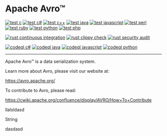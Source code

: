 # Apache Avro™

[![test c][test c img]][test c]
[![test c#][test c# img]][test c#]
[![test c++][test c++ img]][test c++]
[![test java][test java img]][test java]
[![test javascript][test javascript img]][test javascript]
[![test perl][test perl img]][test perl]
[![test ruby][test ruby img]][test ruby]
[![test python][test python img]][test python]
[![test php][test php img]][test php]

[![rust continuous integration][rust continuous integration img]][rust continuous integration]
[![rust clippy check][rust clippy check img]][rust clippy check]
[![rust security audit][rust security audit img]][rust security audit]

[![codeql c#][codeql c# img]][codeql c#]
[![codeql java][codeql java img]][codeql java]
[![codeql javascript][codeql javascript img]][codeql javascript]
[![codeql python][codeql python img]][codeql python]

-----

Apache Avro™ is a data serialization system.

Learn more about Avro, please visit our website at:

  https://avro.apache.org/

To contribute to Avro, please read:

  https://cwiki.apache.org/confluence/display/AVRO/How+To+Contribute

<!-- Arranged this way for easy copy-pasting and editor string manipulation -->

[test c]:          https://github.com/apache/avro/actions/workflows/test-lang-c.yml
[test c#]:         https://github.com/apache/avro/actions/workflows/test-lang-csharp.yml
[test c++]:        https://github.com/apache/avro/actions/workflows/test-lang-c++.yml
[test java]:       https://github.com/apache/avro/actions/workflows/test-lang-java.yml
[test javascript]: https://github.com/apache/avro/actions/workflows/test-lang-js.yml
[test perl]:       https://github.com/apache/avro/actions/workflows/test-lang-perl.yml
[test ruby]:       https://github.com/apache/avro/actions/workflows/test-lang-ruby.yml
[test python]:     https://github.com/apache/avro/actions/workflows/test-lang-py.yml
[test php]:        https://github.com/apache/avro/actions/workflows/test-lang-php.yml

[rust continuous integration]: https://github.com/apache/avro/actions/workflows/test-lang-rust-ci.yml
[rust clippy check]:           https://github.com/apache/avro/actions/workflows/test-lang-rust-clippy.yml
[rust security audit]:         https://github.com/apache/avro/actions/workflows/test-lang-rust-audit.yml

[codeql c#]:         https://github.com/apache/avro/actions/workflows/codeql-csharp-analysis.yml
[codeql java]:       https://github.com/apache/avro/actions/workflows/codeql-java-analysis.yml
[codeql javascript]: https://github.com/apache/avro/actions/workflows/codeql-js-analysis.yml
[codeql python]:     https://github.com/apache/avro/actions/workflows/codeql-py-analysis.yml

[test c img]:          https://github.com/apache/avro/actions/workflows/test-lang-c.yml/badge.svg
[test c# img]:         https://github.com/apache/avro/actions/workflows/test-lang-csharp.yml/badge.svg
[test c++ img]:        https://github.com/apache/avro/actions/workflows/test-lang-c++.yml/badge.svg
[test java img]:       https://github.com/apache/avro/actions/workflows/test-lang-java.yml/badge.svg
[test javascript img]: https://github.com/apache/avro/actions/workflows/test-lang-js.yml/badge.svg
[test perl img]:       https://github.com/apache/avro/actions/workflows/test-lang-perl.yml/badge.svg
[test ruby img]:       https://github.com/apache/avro/actions/workflows/test-lang-ruby.yml/badge.svg
[test python img]:     https://github.com/apache/avro/actions/workflows/test-lang-py.yml/badge.svg
[test php img]:        https://github.com/apache/avro/actions/workflows/test-lang-php.yml/badge.svg

[rust continuous integration img]: https://github.com/apache/avro/actions/workflows/test-lang-rust-ci.yml/badge.svg
[rust clippy check img]:           https://github.com/apache/avro/actions/workflows/test-lang-rust-clippy.yml/badge.svg
[rust security audit img]:         https://github.com/apache/avro/actions/workflows/test-lang-rust-audit.yml/badge.svg

[codeql c# img]:         https://github.com/apache/avro/actions/workflows/codeql-csharp-analysis.yml/badge.svg
[codeql java img]:       https://github.com/apache/avro/actions/workflows/codeql-java-analysis.yml/badge.svg
[codeql javascript img]: https://github.com/apache/avro/actions/workflows/codeql-js-analysis.yml/badge.svg
[codeql python img]:     https://github.com/apache/avro/actions/workflows/codeql-py-analysis.yml/badge.svg


llalsldasd

String



dasdasd
